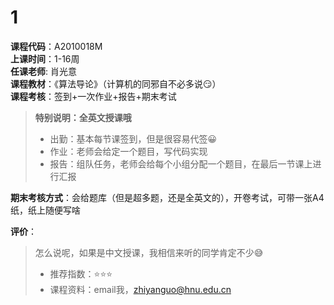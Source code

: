 # 1  
**课程代码**：A2010018M  
**上课时间**：1-16周  
**任课老师**: 肖光意  
**课程教材**：《算法导论》（计算机的同邪自不必多说😏）  
**课程考核**：签到+一次作业+报告+期末考试  
>
>**特别说明：全英文授课哦**  
>- 出勤：基本每节课签到，但是很容易代签😀
>- 作业：老师会给定一个题目，写代码实现
>- 报告：组队任务，老师会给每个小组分配一个题目，在最后一节课上进行汇报

**期末考核方式**：会给题库（但是超多题，还是全英文的），开卷考试，可带一张A4纸，纸上随便写啥

**评价**：
>
>怎么说呢，如果是中文授课，我相信来听的同学肯定不少😅
>- 推荐指数：⭐⭐⭐
>- 课程资料：email我，zhiyanguo@hnu.edu.cn

